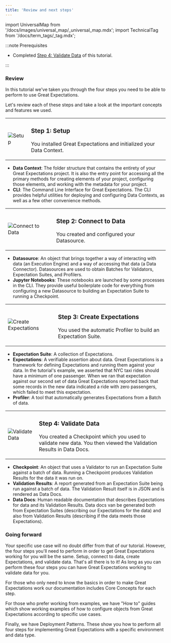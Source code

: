 ```yaml
---
title: 'Review and next steps'
---
```

import UniversalMap from '/docs/images/universal_map/_universal_map.mdx';
import TechnicalTag from '/docs/term_tags/_tag.mdx';

<UniversalMap setup='active' connect='active' create='active' validate='active'/> 

:::note Prerequisites

- Completed [Step 4: Validate Data](./tutorial_validate_data.md) of this tutorial.

:::

### Review
In this tutorial we've taken you through the four steps you need to be able to perform to use Great Expectations.

Let's review each of these steps and take a look at the important concepts and features we used.

<table class="borderless">
    <tr>
        <td><img src={require('../../images/universal_map/Gear-active.png').default} alt="Setup" /></td>
        <td>
            <h3>Step 1: Setup</h3>
            <p>You installed Great Expectations and initialized your Data Context.</p>
        </td>
    </tr>
</table>

- **Data Context**: The folder structure that contains the entirety of your Great Expectations project.  It is also the entry point for accessing all the primary methods for creating elements of your project, configuring those elements, and working with the metadata for your project.
- **CLI**: The Command Line Interface for Great Expectations.  The CLI provides helpful utilities for deploying and configuring Data Contexts, as well as a few other convenience methods.

<table class="borderless">
    <tr>
        <td><img src={require('../../images/universal_map/Outlet-active.png').default} alt="Connect to Data" /></td>
        <td>
            <h3>Step 2: Connect to Data</h3>
            <p>You created and configured your Datasource.</p>
        </td>
    </tr>
</table>

- **Datasource**: An object that brings together a way of interacting with data (an Execution Engine) and a way of accessing that data (a Data Connector). Datasources are used to obtain Batches for Validators, Expectation Suites, and Profilers.
- **Jupyter Notebooks**: These notebooks are launched by some processes in the CLI.  They provide useful boilerplate code for everything from configuring a new Datasource to building an Expectation Suite to running a Checkpoint.

<table class="borderless">
    <tr>
        <td><img src={require('../../images/universal_map/Flask-active.png').default} alt="Create Expectations" /></td>
        <td>
            <h3>Step 3: Create Expectations</h3>
            <p>You used the automatic Profiler to build an Expectation Suite.</p>
        </td>
    </tr>
</table>

- **Expectation Suite**: A collection of Expectations.
- **Expectations**: A verifiable assertion about data. Great Expectations is a framework for defining Expectations and running them against your data. In the tutorial's example, we asserted that NYC taxi rides should have a minimum of one passenger.  When we ran that expectation against our second set of data Great Expectations reported back that some records in the new data indicated a ride with zero passengers, which failed to meet this expectation.
- **Profiler**: A tool that automatically generates Expectations from a Batch of data.

<table class="borderless">
    <tr>
        <td><img src={require('../../images/universal_map/Checkmark-active.png').default} alt="Validate Data" /></td>
        <td>
            <h3>Step 4: Validate Data</h3>
            <p>You created a Checkpoint which you used to validate new data.  You then viewed the Validation Results in Data Docs.</p>
        </td>
    </tr>
</table>

- **Checkpoint**: An object that uses a Validator to run an Expectation Suite against a batch of data.  Running a Checkpoint produces Validation Results for the data it was run on.
- **Validation Results**: A report generated from an Expectation Suite being run against a batch of data.  The Validation Result itself is in JSON and is rendered as Data Docs.
- **Data Docs**: Human readable documentation that describes Expectations for data and its Validation Results.  Data docs van be generated both from Expectation Suites (describing our Expectations for the data) and also from Validation Results (describing if the data meets those Expectations).

### Going forward

Your specific use case will no doubt differ from that of our tutorial.  However, the four steps you'll need to perform in order to get Great Expectations working for you will be the same.  Setup, connect to data, create Expectations, and validate data.  That's all there is to it!  As long as you can perform these four steps you can have Great Expectations working to validate data for you.

For those who only need to know the basics in order to make Great Expectations work our documentation includes Core Concepts for each step.

For those who prefer working from examples, we have "How to" guides which show working examples of how to configure objects from Great Expectations according to specific use cases.

Finally, we have Deployment Patterns.  These show you how to perform all four steps for implementing Great Expectations with a specific environment and data type.